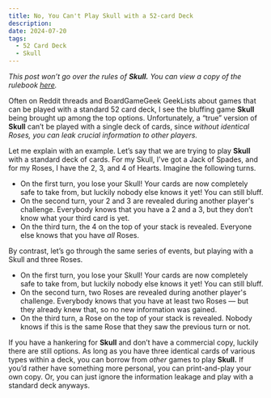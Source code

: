 ```yaml
---
title: No, You Can't Play Skull with a 52-card Deck
description: 
date: 2024-07-20
tags:
  - 52 Card Deck
  - Skull
---
```



*This post won’t go over the rules of **Skull.** You can view a copy of the rulebook [here](https://www.spacecowboys.fr/_files/ugd/59baa2_a7befd4787684a0d9adce3ed85f62ce5.pdf).*

Often on Reddit threads and BoardGameGeek GeekLists about games that can be played with a standard 52 card deck, I see the bluffing game **Skull** being brought up among the top options. Unfortunately, a “true” version of **Skull** can’t be played with a single deck of cards, since *without identical Roses, you can leak crucial information to other players.* 

Let me explain with an example. Let’s say that we are trying to play **Skull** with a standard deck of cards. For my Skull, I’ve got a Jack of Spades, and for my Roses, I have the 2, 3, and 4 of Hearts. Imagine the following turns. 

- On the first turn, you lose your Skull! Your cards are now completely safe to take from, but luckily nobody else knows it yet! You can still bluff.
- On the second turn, your 2 and 3 are revealed during another player's challenge. Everybody knows that you have a 2 and a 3, but they don’t know what your third card is yet.
- On the third turn, the 4 on the top of your stack is revealed. Everyone else knows that you have *all* Roses.

By contrast, let’s go through the same series of events, but playing with a Skull and three Roses. 

- On the first turn, you lose your Skull! Your cards are now completely safe to take from, but luckily nobody else knows it yet! You can still bluff.
- On the second turn, two Roses are revealed during another player's challenge. Everybody knows that you have at least two Roses — but they already knew that, so no new information was gained.
- On the third turn, a Rose on the top of your stack is revealed. Nobody knows if this is the same Rose that they saw the previous turn or not.

If you have a hankering for **Skull** and don’t have a commercial copy, luckily there are still options. As long as you have three identical cards of various types within a deck, you can borrow from *other* games to play **Skull.** If you’d rather have something more personal, you can print-and-play your own copy. Or, you can just ignore the information leakage and play with a standard deck anyways.